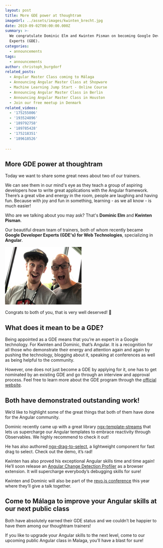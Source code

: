 ```yaml
---
layout: post
title: More GDE power at thoughtram
imageUrl: ../assets/images/kwinten_brecht.jpg
date: 2019-09-02T00:00:00.000Z
summary: >-
  We congratulate Dominic Elm and Kwinten Pisman on becoming Google Developer
  Experts (GDE).
categories:
  - announcements
tags:
  - announcements
author: christoph_burgdorf
related_posts:
  - Angular Master Class coming to Málaga
  - Announcing Angular Master Class at Shopware
  - Machine Learning Jump Start - Online Course
  - Announcing Angular Master Class in Berlin
  - Announcing Angular Master Class in Houston
  - Join our free meetup in Denmark
related_videos:
  - '175255006'
  - '193524896'
  - '189792758'
  - '189785428'
  - '175218351'
  - '189618526'

---
```


## More GDE power at thoughtram

Today we want to share some great news about two of our trainers. 

We can see them in our mind's eye as they teach a group of aspiring developers how to write great applications with the Angular framework. There’s a great vibe and energy in the room, people are laughing and having fun. Because with joy and fun in something, learning - as we all know - is much easier! 

Who are we talking about you may ask? That's **Dominic Elm** and **Kwinten Pisman**. 

Our beautiful dream team of trainers, both of whom recently became **Google Developer Experts (GDE's) for Web Technologies**, specializing in **Angular**.

<a href="https://goo.gl/maps/1ZfcnhZFpUQWATJn6"
   target="_blank">
  <img src="/images/kwinten_brecht.jpg" width="50%" height="50%" alt="Kwinten Pisman and Dominic Elm">
</a>

Congrats to both of you, that is very well deserved! 🙏

## What does it mean to be a GDE?

Being appointed as a GDE means that you’re an expert in a Google technology. For Kwinten and Dominic, that’s Angular. It is a recognition for all those who demonstrate their energy and attention again and again by pushing the technology, blogging about it, speaking at conferences as well as being helpful to the community.

However, one does not just become a GDE by applying for it, one has to get nominated by an existing GDE and go through an interview and approval process. Feel free to learn more about the GDE program through the [official website](https://developers.google.com/community/experts/).

## Both have demonstrated outstanding work!

We’d like to highlight some of the great things that both of them have done for the Angular community.

Dominic recently came up with a great library [ngx-template-streams](https://www.npmjs.com/package/@typebytes/ngx-template-streams) that lets us supercharge our Angular templates to embrace reactivity through Observables. We highly recommend to check it out!

He has also authored [ngx-drag-to-select](https://www.npmjs.com/package/ngx-drag-to-select), a lightweight component for fast drag to select. Check out the demo, it’s rad!

Kwinten has also proved his exceptional Angular skills time and time again! He’ll soon release an [Angular Change Detection Profiler](https://twitter.com/KwintenP/status/1161011514687610881) as a browser extension. It will supercharge everybody’s debugging skills for sure!


Kwinten and Dominic will also be part of the [revo.js conference](https://revojs.ro/talk/angular/) this year where they’ll give a talk together.

## Come to Málaga to improve your Angular skills at our next public class

Both have absolutely earned their GDE status and we couldn’t be happier to have them among our thoughtram trainers!

If you like to upgrade your Angular skills to the next level, come to our upcoming public Angular class in Malaga, you’ll have a blast for sure!

